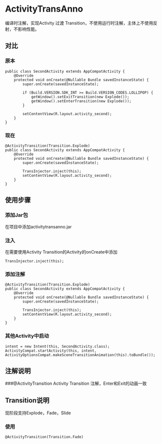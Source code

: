 # ActivityTransAnno #
编译时注解，实现Activity 过渡 Transition，不使用运行时注解，主体上不使用反射，不影响性能。

## 对比 ##
### 原本 ###
	
	public class SecondActivity extends AppCompatActivity {
	    @Override
	    protected void onCreate(@Nullable Bundle savedInstanceState) {
	        super.onCreate(savedInstanceState);
	
	        if (Build.VERSION.SDK_INT >= Build.VERSION_CODES.LOLLIPOP) {
	            getWindow().setExitTransition(new Explode());
	            getWindow().setEnterTransition(new Explode());
	        }
	
	        setContentView(R.layout.activity_second);
	    }
	}
### 现在 ###
	
	@ActivityTransition(Transition.Explode)
	public class SecondActivity extends AppCompatActivity {
	    @Override
	    protected void onCreate(@Nullable Bundle savedInstanceState) {
	        super.onCreate(savedInstanceState);
	
	        TransInjector.inject(this);
	        setContentView(R.layout.activity_second);
	    }
	}

## 使用步骤 ##
### 添加Jar包 ###
在项目中添加activitytransanno.jar
### 注入 ###
在需要使用Activity Transition的Activity的onCreate中添加

	TransInjector.inject(this);
	
### 添加注解 ###

	@ActivityTransition(Transition.Explode)
	public class SecondActivity extends AppCompatActivity {
	    @Override
	    protected void onCreate(@Nullable Bundle savedInstanceState) {
	        super.onCreate(savedInstanceState);
	
	        TransInjector.inject(this);
	        setContentView(R.layout.activity_second);
	    }
	}

### 其他Activity中启动 ###

	intent = new Intent(this, SecondActivity.class);
    ActivityCompat.startActivity(this, intent, ActivityOptionsCompat.makeSceneTransitionAnimation(this).toBundle());


## 注解说明 ##
###@ActivityTransition
Activity Transition 注解，Enter和Exit的动画一致  

## Transition说明 ##
现阶段支持Explode，Fade，Slide

### 使用 ###
	
	@ActivityTransition(Transition.Fade)

	
	